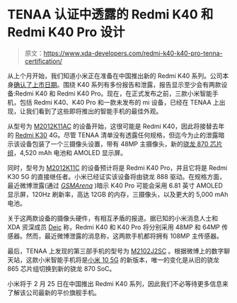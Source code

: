 # TENAA 认证中透露的 Redmi K40 和 Redmi K40 Pro 设计

> 原文：<https://www.xda-developers.com/redmi-k40-k40-pro-tenna-certification/>

从上个月开始，我们知道小米正在准备在中国推出新的 Redmi K40 系列。公司本身[确认了上市日期](https://www.xda-developers.com/xiaomi-confirms-redmi-k40-coming-qualcomm-snapdragon-888/)。围绕 K40 系列有多份报告和泄露，报告显示至少会有两款设备:Redmi K40 和 Redmi K40 Pro。现在，在正式发布之前，三款小米智能手机，包括 Redmi K40、K40 Pro 和一款未发布的 mi 设备，已经在 TENAA 上出现，让我们看到了这些即将推出的智能手机的最佳外观。

从型号为 [M2012K11AC](http://www.tenaa.com.cn/WSFW/LicenceShow.aspx?code=lj9Qu5RLsyKb9keb4ZLwxRipNV%2BchIIvFCVFCtWmGr1KgxsDS16cQ4XM2RPEBZYN) 的设备开始，这很可能是 Redmi K40，因此将接替去年的 [Redmi K30](https://www.xda-developers.com/xiaomi-redmi-k30-5g-4g-120hz-display-snapdragon-765g-64mp-sony-imx686-china-launch/) 4G。尽管 TENAA 清单没有透露任何规格，但迄今为止的泄露暗示该设备包装了一个三摄像头设置，带有 48MP 主摄像头，新的[骁龙 870 芯片组](https://www.xda-developers.com/oneplus-9-lite-redmi-k40-flagship-moto-g-snapdragon-870-2/#gallery-1:~:text=Redmi%20K40,-Earlier)，4,520 mAh 电池和 AMOLED 显示屏。

同时，型号为 [M2012K11C](http://www.tenaa.com.cn/WSFW/LicenceShow.aspx?code=NMoqcof1wex5RKjtgDbGeeyzlflPG9%2BNxf6PLl%2FRXaMROAkJ3pbMKYH6cRT%2F07zD) 的设备预计将是 Redmi K40 Pro，并且它将是 Redmi K30 5G 的直接继任者。小米已经证实该设备将由骁龙 888 驱动。在规格方面，最近微博泄露(通过 [*GSMArena*](https://www.gsmarena.com/leaked_specs_show_the_redmi_k40_pro_will_have_the_snapdragon_888_the_vanilla_k40_gets_the_870-news-47661.php) )暗示 K40 Pro 可能会采用 6.81 英寸 AMOLED 显示屏，120Hz 刷新率，高达 12GB 的内存，三摄像头，以及更大的 5,000 mAh 电池。

关于这两款设备的摄像头硬件，有相互矛盾的报道。据已知的小米消息人士和 XDA 资深成员 [Deic](https://forum.xda-developers.com/m/deic.4476591/) 称，Redmi K40 和 K40 Pro 将分别采用 48MP 和 64MP 传感器。然而，最近微博泄露的消息称，这两款手机都将拥有 108MP 主传感器。

最后，TENAA 上发现的第三部手机的型号为 [M2102J2SC](http://www.tenaa.com.cn/WSFW/LicenceShow.aspx?code=8BhhBKy4%2B%2FBToKCAIiff%2BBPxesdL%2FblX%2BRsnTGAeqGuPDjEAuxdrZhmjcjJx5T93) 。根据微博上的数字聊天站，这款小米智能手机将是[小米 10 5G](https://www.xda-developers.com/xiaomi-mi-10-5g-108mp-camera-snapdragon-865-ad-free-miui-india-launch/) 的新版本，唯一的变化是从旧的骁龙 865 芯片组切换到新的骁龙 870 SoC。

小米将于 2 月 25 日在中国推出 Redmi K40 系列，因此我们不必等待更多信息来了解该公司最新的平价旗舰手机。